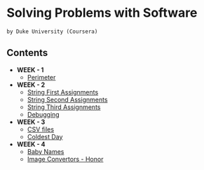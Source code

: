 # Solving Problems with Software
    by Duke University (Coursera)
    
## Contents

* **WEEK - 1**
  * [Perimeter](https://github.com/Shaikvaseemnaazleen/Java-Programming/tree/master/Solving%20Problems%20with%20Software/perimeter)
* **WEEK - 2**
  * [String First Assignments](https://github.com/Shaikvaseemnaazleen/Java-Programming/tree/master/Solving%20Problems%20with%20Software/StringsFirstAssignments)
  * [String Second Assignments](https://github.com/Shaikvaseemnaazleen/Java-Programming/tree/master/Solving%20Problems%20with%20Software/StringsSecondAssignments)
  * [String Third Assignments](https://github.com/Shaikvaseemnaazleen/Java-Programming/tree/master/Solving%20Problems%20with%20Software/StringsThirdAssignments)
  * [Debugging](https://github.com/Shaikvaseemnaazleen/Java-Programming/tree/master/Solving%20Problems%20with%20Software/Debugging)
* **WEEK - 3**
  * [CSV files](https://github.com/Shaikvaseemnaazleen/Java-Programming/tree/master/Solving%20Problems%20with%20Software/Csv)
  * [Coldest Day](https://github.com/Shaikvaseemnaazleen/Java-Programming/tree/master/Solving%20Problems%20with%20Software/ColdestDay)
* **WEEK - 4**
  * [Baby Names](https://github.com/Shaikvaseemnaazleen/Java-Programming/tree/master/Solving%20Problems%20with%20Software/Baby%20Names)
  * [Image Convertors - Honor](https://github.com/Shaikvaseemnaazleen/Java-Programming/tree/master/Solving%20Problems%20with%20Software/ImageConvertors)
  
